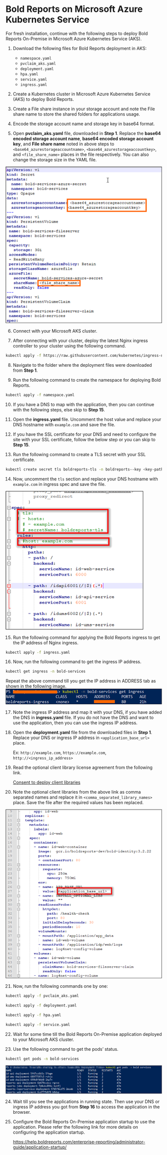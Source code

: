 # Bold Reports on Microsoft Azure Kubernetes Service

For fresh installation, continue with the following steps to deploy Bold Reports On-Premise in Microsoft Azure Kubernetes Service (AKS).

1. Download the following files for Bold Reports deployment in AKS:

    * `namespace.yaml`
    * `pvclaim_aks.yaml`
    * `deployment.yaml`
    * `hpa.yaml`
    * `service.yaml`
    * `ingress.yaml`

2. Create a Kubernetes cluster in Microsoft Azure Kubernetes Service (AKS) to deploy Bold Reports.

3. Create a File share instance in your storage account and note the File share name to store the shared folders for applications usage.

4. Encode the storage account name and storage key in base64 format.

5. Open **pvclaim_aks.yaml** file, downloaded in **Step 1**. Replace the **base64 encoded storage account name**, **base64 encoded storage account key**, and **File share name** noted in above steps to `<base64_azurestorageaccountname>`, `<base64_azurestorageaccountkey>`, and `<file_share_name>` places in the file respectively. You can also change the storage size in the YAML file.

![PV Claim](images/aks_pvclaim.png)

6. Connect with your Microsoft AKS cluster.

7. After connecting with your cluster, deploy the latest Nginx ingress controller to your cluster using the following command.

```sh
kubectl apply -f https://raw.githubusercontent.com/kubernetes/ingress-nginx/controller-v0.41.2/deploy/static/provider/cloud/deploy.yaml
```

8. Navigate to the folder where the deployment files were downloaded from **Step 1**.

9. Run the following command to create the namespace for deploying Bold Reports.

```sh
kubectl apply -f namespace.yaml
```

10. If you have a DNS to map with the application, then you can continue with the following steps, else skip to **Step 15**. 

11. Open the **ingress.yaml** file. Uncomment the host value and replace your DNS hostname with `example.com` and save the file.

12. If you have the SSL certificate for your DNS and need to configure the site with your SSL certificate, follow the below step or you can skip to **Step 15**.

13. Run the following command to create a TLS secret with your SSL certificate.

```sh
kubectl create secret tls boldreports-tls -n boldreports--key <key-path> --cert <certificate-path>
```

14. Now, uncomment the `tls` section and replace your DNS hostname with `example.com` in ingress spec and save the file.

![ingress DNS](images/ingress_yaml.png)

15. Run the following command for applying the Bold Reports ingress to get the IP address of Nginx ingress.

```sh
kubectl apply -f ingress.yaml
```

16. Now, run the following command to get the ingress IP address.

```sh
kubectl get ingress -n bold-services
```
Repeat the above command till you get the IP address in ADDRESS tab as shown in the following image.
![Ingress Address](images/ingress_address.png) 

17. Note the ingress IP address and map it with your DNS, if you have added the DNS in **ingress.yaml** file. If you do not have the DNS and want to use the application, then you can use the ingress IP address.

18. Open the **deployment.yaml** file from the downloaded files in **Step 1**. Replace your DNS or ingress IP address in `<application_base_url>` place.
    
    Ex: `http://example.com`, `https://example.com`, `http://<ingress_ip_address>`
	
19. Read the optional client library license agreement from the following link.
    
    [Consent to deploy client libraries](../docs/consent-to-deploy-client-libraries.md)
	
20. Note the optional client libraries from the above link as comma separated names and replace it in `<comma_separated_library_names>` place. Save the file after the required values has been replaced.

![deployment.yaml](images/deployment_yaml.png) 

21. Now, run the following commands one by one:

```sh
kubectl apply -f pvclaim_aks.yaml
```

```sh
kubectl apply -f deployment.yaml
```

```sh
kubectl apply -f hpa.yaml
```

```sh
kubectl apply -f service.yaml
```

22. Wait for some time till the Bold Reports On-Premise application deployed to your Microsoft AKS cluster.

23. Use the following command to get the pods’ status.

```sh
kubectl get pods -n bold-services
```
![Pod status](images/pod_status.png) 

24. Wait till you see the applications in running state. Then use your DNS or ingress IP address you got from **Step 16** to access the application in the browser.

25.	Configure the Bold Reports On-Premise application startup to use the application. Please refer the following link for more details on configuring the application startup.
    
    https://help.boldreports.com/enterprise-reporting/administrator-guide/application-startup/